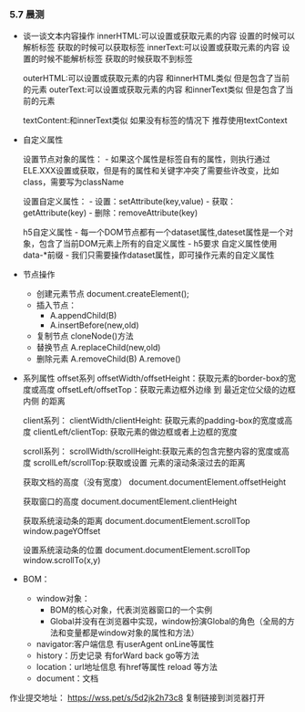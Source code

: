 ### 5.7 晨测
- 谈一谈文本内容操作
    innerHTML:可以设置或获取元素的内容  设置的时候可以解析标签 获取的时候可以获取标签
    innerText:可以设置或获取元素的内容 设置的时候不能解析标签 获取的时候获取不到标签

    outerHTML:可以设置或获取元素的内容 和innerHTML类似 但是包含了当前的元素
    outerText:可以设置或获取元素的内容 和innerText类似 但是包含了当前的元素

    textContent:和innerText类似 如果没有标签的情况下 推荐使用textContext

- 自定义属性

    设置节点对象的属性：
        - 如果这个属性是标签自有的属性，则执行通过 ELE.XXX设置或获取，但是有的属性和关键字冲突了需要些许改变，比如class，需要写为className

    设置自定义属性：
        - 设置：setAttribute(key,value)
        - 获取：getAttribute(key)
        - 删除：removeAttribute(key)
    
    h5自定义属性
        - 每一个DOM节点都有一个dataset属性,dateset属性是一个对象，包含了当前DOM元素上所有的自定义属性
        - h5要求 自定义属性使用data-*前缀
        - 我们只需要操作dataset属性，即可操作元素的自定义属性

- 节点操作
    - 创建元素节点 document.createElement();
    -  插入节点：
        - A.appendChild(B)
        - A.insertBefore(new,old)
    - 复制节点 cloneNode()方法
    - 替换节点  A.replaceChild(new,old)
    - 删除元素 A.removeChild(B)  A.remove()
                  
- 系列属性
    offset系列
        offsetWidth/offsetHeight：获取元素的border-box的宽度或高度
        offsetLeft/offsetTop：获取元素边框外边缘 到 最近定位父级的边框内侧 的距离

    client系列：
        clientWidth/clientHeight: 获取元素的padding-box的宽度或高度
        clientLeft/clientTop: 获取元素的做边框或者上边框的宽度

    scroll系列：
        scrollWidth/scrollHeight:获取元素的包含完整内容的宽度或高度
        scrollLeft/scrollTop:获取或设置 元素的滚动条滚过去的距离

    获取文档的高度（没有宽度）
        document.documentElement.offsetHeight

    获取窗口的高度
        document.documentElement.clientHeight

    获取系统滚动条的距离
        document.documentElement.scrollTop
        window.pageYOffset
    
    设置系统滚动条的位置
        document.documentElement.scrollTop
        window.scrollTo(x,y)

-  BOM：
    - window对象：
        - BOM的核心对象，代表浏览器窗口的一个实例
        - Global并没有在浏览器中实现，window扮演Global的角色（全局的方法和变量都是window对象的属性和方法）
    - navigator:客户端信息 有userAgent onLine等属性
    - history：历史记录 有forWard back go等方法
    - location：url地址信息 有href等属性  reload 等方法
    - document：文档

作业提交地址：
https://wss.pet/s/5d2jk2h73c8 复制链接到浏览器打开

    
    
